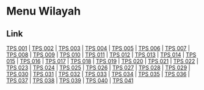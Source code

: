 # Menu Wilayah

## Link

[TPS 001](https://github.com/gigit-pemilu/pemilu-2024-81-maluku/tree/main/pileg-dpr/hitung-suara/sub/81-maluku/sub/71-kota-ambon/sub/01-nusaniwe/sub/1008-benteng/sub/001-tps)
 | 
[TPS 002](https://github.com/gigit-pemilu/pemilu-2024-81-maluku/tree/main/pileg-dpr/hitung-suara/sub/81-maluku/sub/71-kota-ambon/sub/01-nusaniwe/sub/1008-benteng/sub/002-tps)
 | 
[TPS 003](https://github.com/gigit-pemilu/pemilu-2024-81-maluku/tree/main/pileg-dpr/hitung-suara/sub/81-maluku/sub/71-kota-ambon/sub/01-nusaniwe/sub/1008-benteng/sub/003-tps)
 | 
[TPS 004](https://github.com/gigit-pemilu/pemilu-2024-81-maluku/tree/main/pileg-dpr/hitung-suara/sub/81-maluku/sub/71-kota-ambon/sub/01-nusaniwe/sub/1008-benteng/sub/004-tps)
 | 
[TPS 005](https://github.com/gigit-pemilu/pemilu-2024-81-maluku/tree/main/pileg-dpr/hitung-suara/sub/81-maluku/sub/71-kota-ambon/sub/01-nusaniwe/sub/1008-benteng/sub/005-tps)
 | 
[TPS 006](https://github.com/gigit-pemilu/pemilu-2024-81-maluku/tree/main/pileg-dpr/hitung-suara/sub/81-maluku/sub/71-kota-ambon/sub/01-nusaniwe/sub/1008-benteng/sub/006-tps)
 | 
[TPS 007](https://github.com/gigit-pemilu/pemilu-2024-81-maluku/tree/main/pileg-dpr/hitung-suara/sub/81-maluku/sub/71-kota-ambon/sub/01-nusaniwe/sub/1008-benteng/sub/007-tps)
 | 
[TPS 008](https://github.com/gigit-pemilu/pemilu-2024-81-maluku/tree/main/pileg-dpr/hitung-suara/sub/81-maluku/sub/71-kota-ambon/sub/01-nusaniwe/sub/1008-benteng/sub/008-tps)
 | 
[TPS 009](https://github.com/gigit-pemilu/pemilu-2024-81-maluku/tree/main/pileg-dpr/hitung-suara/sub/81-maluku/sub/71-kota-ambon/sub/01-nusaniwe/sub/1008-benteng/sub/009-tps)
 | 
[TPS 010](https://github.com/gigit-pemilu/pemilu-2024-81-maluku/tree/main/pileg-dpr/hitung-suara/sub/81-maluku/sub/71-kota-ambon/sub/01-nusaniwe/sub/1008-benteng/sub/010-tps)
 | 
[TPS 011](https://github.com/gigit-pemilu/pemilu-2024-81-maluku/tree/main/pileg-dpr/hitung-suara/sub/81-maluku/sub/71-kota-ambon/sub/01-nusaniwe/sub/1008-benteng/sub/011-tps)
 | 
[TPS 012](https://github.com/gigit-pemilu/pemilu-2024-81-maluku/tree/main/pileg-dpr/hitung-suara/sub/81-maluku/sub/71-kota-ambon/sub/01-nusaniwe/sub/1008-benteng/sub/012-tps)
 | 
[TPS 013](https://github.com/gigit-pemilu/pemilu-2024-81-maluku/tree/main/pileg-dpr/hitung-suara/sub/81-maluku/sub/71-kota-ambon/sub/01-nusaniwe/sub/1008-benteng/sub/013-tps)
 | 
[TPS 014](https://github.com/gigit-pemilu/pemilu-2024-81-maluku/tree/main/pileg-dpr/hitung-suara/sub/81-maluku/sub/71-kota-ambon/sub/01-nusaniwe/sub/1008-benteng/sub/014-tps)
 | 
[TPS 015](https://github.com/gigit-pemilu/pemilu-2024-81-maluku/tree/main/pileg-dpr/hitung-suara/sub/81-maluku/sub/71-kota-ambon/sub/01-nusaniwe/sub/1008-benteng/sub/015-tps)
 | 
[TPS 016](https://github.com/gigit-pemilu/pemilu-2024-81-maluku/tree/main/pileg-dpr/hitung-suara/sub/81-maluku/sub/71-kota-ambon/sub/01-nusaniwe/sub/1008-benteng/sub/016-tps)
 | 
[TPS 017](https://github.com/gigit-pemilu/pemilu-2024-81-maluku/tree/main/pileg-dpr/hitung-suara/sub/81-maluku/sub/71-kota-ambon/sub/01-nusaniwe/sub/1008-benteng/sub/017-tps)
 | 
[TPS 018](https://github.com/gigit-pemilu/pemilu-2024-81-maluku/tree/main/pileg-dpr/hitung-suara/sub/81-maluku/sub/71-kota-ambon/sub/01-nusaniwe/sub/1008-benteng/sub/018-tps)
 | 
[TPS 019](https://github.com/gigit-pemilu/pemilu-2024-81-maluku/tree/main/pileg-dpr/hitung-suara/sub/81-maluku/sub/71-kota-ambon/sub/01-nusaniwe/sub/1008-benteng/sub/019-tps)
 | 
[TPS 020](https://github.com/gigit-pemilu/pemilu-2024-81-maluku/tree/main/pileg-dpr/hitung-suara/sub/81-maluku/sub/71-kota-ambon/sub/01-nusaniwe/sub/1008-benteng/sub/020-tps)
 | 
[TPS 021](https://github.com/gigit-pemilu/pemilu-2024-81-maluku/tree/main/pileg-dpr/hitung-suara/sub/81-maluku/sub/71-kota-ambon/sub/01-nusaniwe/sub/1008-benteng/sub/021-tps)
 | 
[TPS 022](https://github.com/gigit-pemilu/pemilu-2024-81-maluku/tree/main/pileg-dpr/hitung-suara/sub/81-maluku/sub/71-kota-ambon/sub/01-nusaniwe/sub/1008-benteng/sub/022-tps)
 | 
[TPS 023](https://github.com/gigit-pemilu/pemilu-2024-81-maluku/tree/main/pileg-dpr/hitung-suara/sub/81-maluku/sub/71-kota-ambon/sub/01-nusaniwe/sub/1008-benteng/sub/023-tps)
 | 
[TPS 024](https://github.com/gigit-pemilu/pemilu-2024-81-maluku/tree/main/pileg-dpr/hitung-suara/sub/81-maluku/sub/71-kota-ambon/sub/01-nusaniwe/sub/1008-benteng/sub/024-tps)
 | 
[TPS 025](https://github.com/gigit-pemilu/pemilu-2024-81-maluku/tree/main/pileg-dpr/hitung-suara/sub/81-maluku/sub/71-kota-ambon/sub/01-nusaniwe/sub/1008-benteng/sub/025-tps)
 | 
[TPS 026](https://github.com/gigit-pemilu/pemilu-2024-81-maluku/tree/main/pileg-dpr/hitung-suara/sub/81-maluku/sub/71-kota-ambon/sub/01-nusaniwe/sub/1008-benteng/sub/026-tps)
 | 
[TPS 027](https://github.com/gigit-pemilu/pemilu-2024-81-maluku/tree/main/pileg-dpr/hitung-suara/sub/81-maluku/sub/71-kota-ambon/sub/01-nusaniwe/sub/1008-benteng/sub/027-tps)
 | 
[TPS 028](https://github.com/gigit-pemilu/pemilu-2024-81-maluku/tree/main/pileg-dpr/hitung-suara/sub/81-maluku/sub/71-kota-ambon/sub/01-nusaniwe/sub/1008-benteng/sub/028-tps)
 | 
[TPS 029](https://github.com/gigit-pemilu/pemilu-2024-81-maluku/tree/main/pileg-dpr/hitung-suara/sub/81-maluku/sub/71-kota-ambon/sub/01-nusaniwe/sub/1008-benteng/sub/029-tps)
 | 
[TPS 030](https://github.com/gigit-pemilu/pemilu-2024-81-maluku/tree/main/pileg-dpr/hitung-suara/sub/81-maluku/sub/71-kota-ambon/sub/01-nusaniwe/sub/1008-benteng/sub/030-tps)
 | 
[TPS 031](https://github.com/gigit-pemilu/pemilu-2024-81-maluku/tree/main/pileg-dpr/hitung-suara/sub/81-maluku/sub/71-kota-ambon/sub/01-nusaniwe/sub/1008-benteng/sub/031-tps)
 | 
[TPS 032](https://github.com/gigit-pemilu/pemilu-2024-81-maluku/tree/main/pileg-dpr/hitung-suara/sub/81-maluku/sub/71-kota-ambon/sub/01-nusaniwe/sub/1008-benteng/sub/032-tps)
 | 
[TPS 033](https://github.com/gigit-pemilu/pemilu-2024-81-maluku/tree/main/pileg-dpr/hitung-suara/sub/81-maluku/sub/71-kota-ambon/sub/01-nusaniwe/sub/1008-benteng/sub/033-tps)
 | 
[TPS 034](https://github.com/gigit-pemilu/pemilu-2024-81-maluku/tree/main/pileg-dpr/hitung-suara/sub/81-maluku/sub/71-kota-ambon/sub/01-nusaniwe/sub/1008-benteng/sub/034-tps)
 | 
[TPS 035](https://github.com/gigit-pemilu/pemilu-2024-81-maluku/tree/main/pileg-dpr/hitung-suara/sub/81-maluku/sub/71-kota-ambon/sub/01-nusaniwe/sub/1008-benteng/sub/035-tps)
 | 
[TPS 036](https://github.com/gigit-pemilu/pemilu-2024-81-maluku/tree/main/pileg-dpr/hitung-suara/sub/81-maluku/sub/71-kota-ambon/sub/01-nusaniwe/sub/1008-benteng/sub/036-tps)
 | 
[TPS 037](https://github.com/gigit-pemilu/pemilu-2024-81-maluku/tree/main/pileg-dpr/hitung-suara/sub/81-maluku/sub/71-kota-ambon/sub/01-nusaniwe/sub/1008-benteng/sub/037-tps)
 | 
[TPS 038](https://github.com/gigit-pemilu/pemilu-2024-81-maluku/tree/main/pileg-dpr/hitung-suara/sub/81-maluku/sub/71-kota-ambon/sub/01-nusaniwe/sub/1008-benteng/sub/038-tps)
 | 
[TPS 039](https://github.com/gigit-pemilu/pemilu-2024-81-maluku/tree/main/pileg-dpr/hitung-suara/sub/81-maluku/sub/71-kota-ambon/sub/01-nusaniwe/sub/1008-benteng/sub/039-tps)
 | 
[TPS 040](https://github.com/gigit-pemilu/pemilu-2024-81-maluku/tree/main/pileg-dpr/hitung-suara/sub/81-maluku/sub/71-kota-ambon/sub/01-nusaniwe/sub/1008-benteng/sub/040-tps)
 | 
[TPS 041](https://github.com/gigit-pemilu/pemilu-2024-81-maluku/tree/main/pileg-dpr/hitung-suara/sub/81-maluku/sub/71-kota-ambon/sub/01-nusaniwe/sub/1008-benteng/sub/041-tps)

